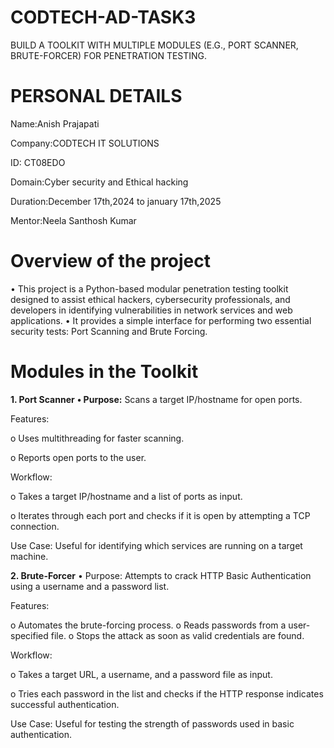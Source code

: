 # CODTECH-AD-TASK3
BUILD A TOOLKIT WITH MULTIPLE MODULES (E.G., PORT SCANNER, BRUTE-FORCER) FOR PENETRATION TESTING.

# PERSONAL DETAILS
Name:Anish Prajapati

Company:CODTECH IT SOLUTIONS

ID: CT08EDO

Domain:Cyber security and Ethical hacking

Duration:December 17th,2024 to january 17th,2025

Mentor:Neela Santhosh Kumar

# Overview of the project
•	This project is a Python-based modular penetration testing toolkit designed to assist ethical hackers, cybersecurity professionals, and developers in identifying vulnerabilities in network services and web applications.
•	It provides a simple interface for performing two essential security tests: Port Scanning and Brute Forcing.

# Modules in the Toolkit
****1. Port Scanner****
**•	Purpose:** Scans a target IP/hostname for open ports.

Features:

o	Uses multithreading for faster scanning.

o	Reports open ports to the user.

Workflow:

o	Takes a target IP/hostname and a list of ports as input.

o	Iterates through each port and checks if it is open by attempting a TCP connection.

Use Case: Useful for identifying which services are running on a target machine.


**2. Brute-Forcer**
•	Purpose: Attempts to crack HTTP Basic Authentication using a username and a password list.

Features:

o	Automates the brute-forcing process.
o	Reads passwords from a user-specified file.
o	Stops the attack as soon as valid credentials are found.

Workflow:

o	Takes a target URL, a username, and a password file as input.

o	Tries each password in the list and checks if the HTTP response indicates successful authentication.

Use Case: Useful for testing the strength of passwords used in basic authentication.





